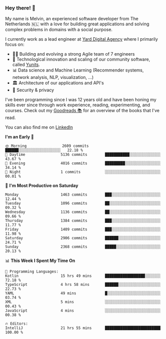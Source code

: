 ### Hey there! 👋

My name is Melvin, an experienced software developer from The Netherlands 🇳🇱 with a love for building great applications and solving complex problems in domains with a social purpose. 

I currently work as a lead engineer at [Yard Digital Agency](https://github.com/yardinternet) where I primarily focus on:

* 👏🏼 Building and evolving a strong Agile team of 7 engineers
* 🚀 Technological innovation and scaling of our community software, called [Yunits](https://www.yunits.com/).
* 📊 Data science and Machine Learning (Recommender systems, network analysis, NLP, visualization, ...)
* 🏛 Architecture of our applications and API's
* 🔐 Security & privacy

I've been programming since I was 12 years old and have been honing my skills ever since through work experience, reading, experimenting, and courses.
Check out my [Goodreads 📚](https://goodreads.com/melvinkoopmans) for an overview of the books that I've read. 

You can also find me on [LinkedIn](https://www.linkedin.com/in/melvinkoopmans)

<!--START_SECTION:waka-->
**I'm an Early 🐤** 

```text
🌞 Morning                2609 commits        ██████░░░░░░░░░░░░░░░░░░░   22.18 % 
🌆 Daytime                5136 commits        ███████████░░░░░░░░░░░░░░   43.67 % 
🌃 Evening                4016 commits        █████████░░░░░░░░░░░░░░░░   34.14 % 
🌙 Night                  1 commits           ░░░░░░░░░░░░░░░░░░░░░░░░░   00.01 % 
```
📅 **I'm Most Productive on Saturday** 

```text
Monday                   1463 commits        ███░░░░░░░░░░░░░░░░░░░░░░   12.44 % 
Tuesday                  1096 commits        ██░░░░░░░░░░░░░░░░░░░░░░░   09.32 % 
Wednesday                1136 commits        ██░░░░░░░░░░░░░░░░░░░░░░░   09.66 % 
Thursday                 1384 commits        ███░░░░░░░░░░░░░░░░░░░░░░   11.77 % 
Friday                   1409 commits        ███░░░░░░░░░░░░░░░░░░░░░░   11.98 % 
Saturday                 2906 commits        ██████░░░░░░░░░░░░░░░░░░░   24.71 % 
Sunday                   2368 commits        █████░░░░░░░░░░░░░░░░░░░░   20.13 % 
```


📊 **This Week I Spent My Time On** 

```text
💬 Programming Languages: 
Kotlin                   15 hrs 49 mins      ██████████████████░░░░░░░   72.18 % 
TypeScript               4 hrs 58 mins       ██████░░░░░░░░░░░░░░░░░░░   22.73 % 
YAML                     49 mins             █░░░░░░░░░░░░░░░░░░░░░░░░   03.74 % 
XML                      5 mins              ░░░░░░░░░░░░░░░░░░░░░░░░░   00.43 % 
JavaScript               4 mins              ░░░░░░░░░░░░░░░░░░░░░░░░░   00.38 % 

🔥 Editors: 
IntelliJ                 21 hrs 55 mins      █████████████████████████   100.00 % 
```


<!--END_SECTION:waka-->
